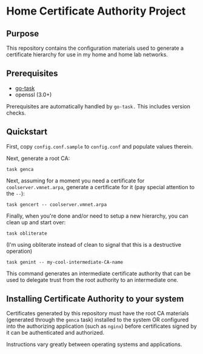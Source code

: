 # Home Certificate Authority Project

## Purpose

This repository contains the configuration materials used to generate a certificate hierarchy for use in my home
and home lab networks.

## Prerequisites

- [go-task](https://taskfile.dev/installation/)
- openssl (3.0+)

Prerequisites are automatically handled by `go-task.` This includes version checks.

## Quickstart

First, copy `config.conf.sample` to `config.conf` and populate values therein.

Next, generate a root CA:

`task genca`

Next, assuming for a moment you need a certificate for `coolserver.vmnet.arpa`,  generate a certificate for
it (pay special attention to the `--`):

`task gencert -- coolserver.vmnet.arpa`

Finally, when you're done and/or need to setup a new hierarchy, you can clean up and start over:

`task obliterate`

(I'm using obliterate instead of clean to signal that this is a destructive operation)

`task genint -- my-cool-intermediate-CA-name`

This command generates an intermediate certificate authority that can be used to delegate trust from the root
authority to an intermediate one.

## Installing Certificate Authority to your system

Certificates generated by this repository must have the root CA materials (generated through the `genca` 
task) installed to the system OR configured into the authorizing application (such as `nginx`) before 
certificates signed by it can be authenticated and authorized.

Instructions vary greatly between operating systems and applications. 